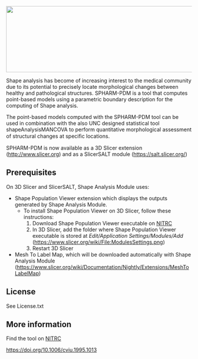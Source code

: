<img src="Modules/Scripted/ShapeAnalysisModule/Resources/Icons/ShapeAnalysisModule2.png" width="700" height="180">

Shape analysis has become of increasing interest to the medical community due to its potential to precisely locate morphological changes between healthy and pathological structures. SPHARM-PDM is a tool that computes point-based models using a parametric boundary description for the computing of Shape analysis.

The point-based models computed with the SPHARM-PDM tool can be used in combination with the also UNC designed statistical tool shapeAnalysisMANCOVA to perform quantitative morphological assessment of structural changes at speciﬁc locations.

SPHARM-PDM is now available as a 3D Slicer extension (http://www.slicer.org) and as a SlicerSALT module (https://salt.slicer.org/)

Prerequisites
-------------
On 3D Slicer and SlicerSALT, Shape Analysis Module uses: 
* Shape Population Viewer extension which displays the outputs generated by Shape Analysis Module. 
	- To install Shape Population Viewer on 3D Slicer, follow these instructions: 
		1. Download Shape Population Viewer executable on [NITRC](https://www.nitrc.org/projects/shapepopviewer/)
		2. In 3D Slicer, add the folder where Shape Population Viewer executable is stored at _Edit/Application Settings/Modules/Add_ (https://www.slicer.org/wiki/File:ModulesSettings.png)
		3. Restart 3D Slicer
* Mesh To Label Map, which will be downloaded automatically with Shape Analysis Module (https://www.slicer.org/wiki/Documentation/Nightly/Extensions/MeshToLabelMap)

License
-------------
See License.txt

More information
-------------
Find the tool on [NITRC](http://www.nitrc.org/projects/spharm-pdm/)

https://doi.org/10.1006/cviu.1995.1013
